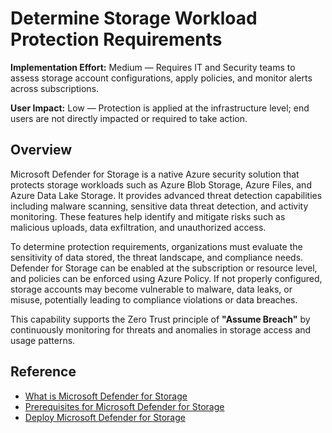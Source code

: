 # Determine Storage Workload Protection Requirements

**Implementation Effort:** Medium — Requires IT and Security teams to assess storage account configurations, apply policies, and monitor alerts across subscriptions.

**User Impact:** Low — Protection is applied at the infrastructure level; end users are not directly impacted or required to take action.

## Overview

Microsoft Defender for Storage is a native Azure security solution that protects storage workloads such as Azure Blob Storage, Azure Files, and Azure Data Lake Storage. It provides advanced threat detection capabilities including malware scanning, sensitive data threat detection, and activity monitoring. These features help identify and mitigate risks such as malicious uploads, data exfiltration, and unauthorized access.

To determine protection requirements, organizations must evaluate the sensitivity of data stored, the threat landscape, and compliance needs. Defender for Storage can be enabled at the subscription or resource level, and policies can be enforced using Azure Policy. If not properly configured, storage accounts may become vulnerable to malware, data leaks, or misuse, potentially leading to compliance violations or data breaches.

This capability supports the Zero Trust principle of **"Assume Breach"** by continuously monitoring for threats and anomalies in storage access and usage patterns.

## Reference

- [What is Microsoft Defender for Storage](https://learn.microsoft.com/en-us/azure/defender-for-cloud/defender-for-storage-introduction)  
- [Prerequisites for Microsoft Defender for Storage](https://learn.microsoft.com/en-us/azure/defender-for-cloud/support-matrix-defender-for-storage)  
- [Deploy Microsoft Defender for Storage](https://learn.microsoft.com/en-us/azure/defender-for-cloud/tutorial-enable-storage-plan)
